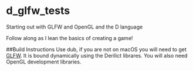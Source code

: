 # d_glfw_tests
Starting out with GLFW and OpenGL and the D language

Follow along as I lean the basics of creating a game!

##Build Instructions
Use dub, if you are not on macOS you will need to get [GLFW](http://www.glfw.org/). It is bound dynamically using the Derilict librares. You will also need OpenGL development libraries.

